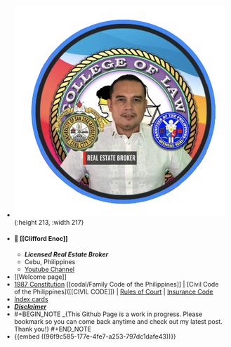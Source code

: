 - ![paksiteer-clifford-enoc.png](../assets/paksiteer-clifford-enoc_1666949696061_0.png){:height 213, :width 217}
- #### 🙌 **[[Clifford Enoc]]**
	- ***Licensed Real Estate Broker***
	- Cebu, Philippines
	- [Youtube Channel](https://www.youtube.com/cliffordenoc)
- [[Welcome page]]
- [1987 Constitution]([[CONSTI_1987_Annotated]]) [[codal/Family Code of the Philippines]] | [Civil Code of the Philippines]([[CIVIL CODE]]) | [Rules of Court]([[ROC_Annotated]]) | [Insurance Code]([[codal/Special_Laws/The_Insurance_Code]])
- [Index cards]([[Index_Cards]])
- [***Disclaimer***](((635b3d4a-3926-469b-8dd5-980f6f7c1721)))
- #+BEGIN_NOTE
  _{This Github Page is a work in progress. Please bookmark so you can come back anytime and check out my latest post. Thank you!}
  #+END_NOTE
- {{embed ((96f9c585-177e-4fe7-a253-797dc1dafe43))}}
